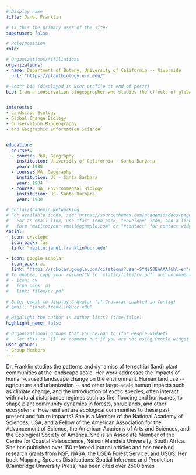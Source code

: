 ```yaml
---
# Display name
title: Janet Franklin

# Is this the primary user of the site?
superuser: false

# Role/position
role:  

# Organizations/Affiliations
organizations:
- name: Department of Botany, University of California -- Riverside
  url: "https://plantbiology.ucr.edu/"

# Short bio (displayed in user profile at end of posts)
bio: I am a conservation biogeographer who studies the effects of global change on biological diversity in terrestrial plant communities


interests:
- Landscape Ecology 
- Global Change Biology 
- Conservation Biogeography 
- and Geographic Information Science 


education:
  courses:
  - course: PhD, Geography
    institution: University of California - Santa Barbara
    year: 1988
  - course: MA, Geography
    institution: UC - Santa Barbara
    year: 1984
  - course: BA, Environmental Biology
    institution: UC- Santa Barbara
    year: 1980

# Social/Academic Networking
# For available icons, see: https://sourcethemes.com/academic/docs/page-builder/#icons
#   For an email link, use "fas" icon pack, "envelope" icon, and a link in the
#   form "mailto:your-email@example.com" or "#contact" for contact widget.
social:
- icon: envelope
  icon_pack: fas
  link: "mailto:janet.franklin@ucr.edu"

- icon: google-scholar
  icon_pack: ai
  link: "https://scholar.google.com/citations?user=SYNi53EAAAAJ&hl=en"# Link to a PDF of your resume/CV from the About widget.
# To enable, copy your resume/CV to `static/files/cv.pdf` and uncomment the lines below.
# - icon: cv
#   icon_pack: ai
#   link: files/cv.pdf

# Enter email to display Gravatar (if Gravatar enabled in Config)
# email: "janet.franklin@ucr.edu"

# Highlight the author in author lists? (true/false)
highlight_name: false

# Organizational groups that you belong to (for People widget)
#   Set this to `[]` or comment out if you are not using People widget.
user_groups:
- Group Members
---
```


Dr. Franklin studies the patterns and dynamics of terrestrial (land) plant communities at the landscape scale. Her work addresses the impacts of human-caused landscape change on the environment. Human land use -- agriculture and urbanization -- and other large-scale human impacts such as climate change, and the introduction of exotic species, often interact with natural disturbance regimes such as fire, flooding and hurricanes, to shape plant community dynamics in forests, shrublands, and other ecosystems. How resilient are ecological communities to these past, present and future impacts? She is a Member of the National Academy of Sciences, USA, and a Fellow of the American Association for the Advancement of Science, the American Academy of Arts and Sciences, and the Ecological Society of America. She is an Associate Member of the Centre for Coastal Paleoscience, Nelson Mandela University, South Africa. She has published over 150 refereed journal articles and has received research grants from NSF, NASA, the USDA Forest Service, and USGS. Her book Mapping Species Distributions: Spatial Inference and Prediction (Cambridge University Press) has been cited over 2500 times